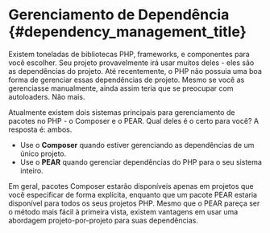 # Gerenciamento de Dependência {#dependency_management_title}

Existem toneladas de bibliotecas PHP, frameworks, e componentes para você escolher. Seu projeto provavelmente irá usar muitos deles - eles são as dependências do projeto. Até recentemente, o PHP não possuia uma boa forma de gerenciar essas dependências de projeto. Mesmo se você as gerenciasse manualmente, ainda assim teria que se preocupar com autoloaders. Não mais.

Atualmente existem dois sistemas principais para gerenciamento de pacotes no PHP - o Composer e o PEAR. Qual deles é o certo para você? A resposta é: ambos.

 * Use o **Composer** quando estiver gerenciando as dependências de um único projeto.
 * Use o **PEAR** quando gerenciar dependências do PHP para o seu sistema inteiro.

Em geral, pacotes Composer estarão disponíveis apenas em projetos que você especificar de forma explícita, enquanto que um pacote PEAR estaria disponível para todos os seus projetos PHP. Mesmo que o PEAR pareça ser o método mais fácil à primeira vista, existem vantagens em usar uma abordagem projeto-por-projeto para suas dependências.
